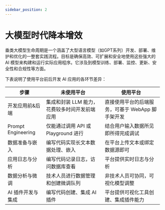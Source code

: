 ```yaml
---
sidebar_position: 2
---
```


# 大模型时代降本增效

垂类大模型生命周期是一个涵盖了大型语言模型（如GPT系列）开发、部署、维护和优化的一整套实践流程。目标是确保高效、可扩展和安全地使用这些强大的 AI 模型来构建和运行实际应用程序。它涉及到模型训练、部署、监控、更新、安全性和合规性等方面。

下表说明了使用平台前后开发 AI 应用的各环节差异：

| 步骤 | 未使用平台 | 使用平台 |
| -------- | -------- | -------- |
| 开发应用前&后端   |  集成和封装 LLM 能力，花费较多时间开发前端应用  |  直接使用平台的后端服务，可基于 WebApp 脚手架开发  |
| Prompt Engineering   |  仅能通过调用 API 或 Playground 进行  |  结合用户输入数据所见即所得完成调试  |
| 数据准备与嵌入   |  编写代码实现长文本数据处理、嵌入  |  在平台上传文本或绑定数据源即可  |
| 应用日志与分析   |  编写代码记录日志，访问数据库查看  |  平台提供实时日志与分析  |
| 数据分析与微调   |  技术人员进行数据管理和创建微调队列  |  非技术人员可协同，可视化模型调整  |
| AI 插件开发与集成   |  编写代码创建、集成 AI 插件  |  平台提供可视化工具创建、集成插件能力  |